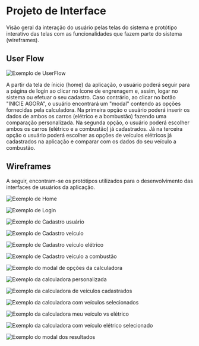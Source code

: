 
# Projeto de Interface

Visão geral da interação do usuário pelas telas do sistema e protótipo interativo das telas com as funcionalidades que fazem parte do sistema (wireframes).

## User Flow

![Exemplo de UserFlow](img/userFlow.png)

A partir da tela de ínicio (home) da aplicação, o usuário poderá seguir para a página de login ao clicar no ícone de engrenagem e, assim, logar no sistema ou efetuar o seu cadastro. Caso contrário, ao clicar no botão "INICIE AGORA", o usuário encontrará um "modal" contendo as opções fornecidas pela calculadora. Na primeira opção o usuário poderá inserir os dados de ambos os carros (elétrico e a bombustão) fazendo uma comparação personalizada. Na segunda opção, o usuário poderá escolher ambos os carros (elétrico e a combustão) já cadastrados. Já na terceira opção o usuário poderá escolher as opções de veículos elétricos já cadastrados na aplicação e comparar com os dados do seu veículo a combustão.

## Wireframes

A seguir, encontram-se os protótipos utilizados para o desenvolvimento das interfaces de usuários da aplicação.

![Exemplo de Home](img/home.png)

![Exemplo de Login](img/login.png)

![Exemplo de Cadastro usuário](img/cadastrar_usuario.png)

![Exemplo de Cadastro veículo](img/cadastroVeiculo_inicio.png)

![Exemplo de Cadastro veículo elétrico](img/cadastroVeiculoEletrico.png)

![Exemplo de Cadastro veículo a combustão](img/cadastroVeiculoCombustao.png)

![Exemplo do modal de opções da calculadora](img/modalCalculadora.png)

![Exemplo da calculadora personalizada](img/calculadoraOpcao1.png)

![Exemplo da calculadora de veículos cadastrados](img/calculadoraOpcao2.png)

![Exemplo da calculadora com veículos selecionados](img/calculadoraOpcao2_selecaoCarros.png)

![Exemplo da calculadora meu veículo vs elétrico](img/calculadoraOpcao3.png)

![Exemplo da calculadora com veículo elétrico selecionado](img/calculadoraOpcao3_selecaoCarros.png)

![Exemplo do modal dos resultados](img/modalResultados.png)